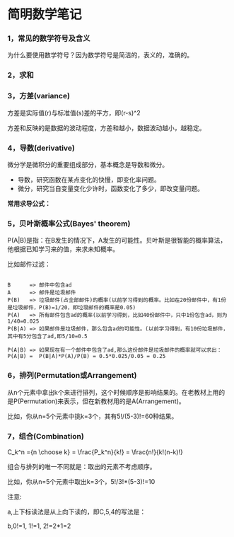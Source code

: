 简明数学笔记
=======

### 1，常见的数学符号及含义

为什么要使用数学符号？因为数学符号是简洁的，表义的，准确的。

### 2，求和


### 3，方差(variance)

方差是实际值(r)与标准值(s)差的平方，即(r-s)^2

方差和反映的是数据的波动程度，方差和越小，数据波动越小，越稳定。

### 4，导数(derivative)

微分学是微积分的重要组成部分，基本概念是导数和微分。

* 导数，研究函数在某点变化的快慢，即变化率问题。
* 微分，研究当自变量变化少许时，函数变化了多少，即改变量问题。

**常用求导公式：**


### 5，贝叶斯概率公式(Bayes' theorem)

P(A|B)是指：在B发生的情况下，A发生的可能性。贝叶斯是很智能的概率算法，他根据已知学习来的值，来求未知概率。

比如邮件过滤：
```text

B      => 邮件中包含ad
A      => 邮件是垃圾邮件
P(B)   => 垃圾邮件(占全部邮件)的概率(以前学习得到的概率。比如在20份邮件中，有1份是垃圾邮件，P(B)=1/20，即垃圾邮件的概率是0.05)
P(A)   => 所有邮件包含ad的概率(以前学习得到，比如40份邮件中，只中1份包含ad，则为1/40=0.025
P(B|A) => 如果邮件是垃圾邮件，那么包含ad的可能性。(以前学习得到，有10份垃圾邮件，其中有5分包含了ad,即5/10=0.5

P(A|B) => 如果现在有一个邮件中包含了ad,那么这份邮件是垃圾邮件的概率就可以求出：
P(A|B) =  P(B|A)*P(A)/P(B) = 0.5*0.025/0.05 = 0.25
```

### 6，排列(Permutation或Arrangement)

从n个元素中拿出k个来进行排列，这个时候顺序是影响结果的。在老教材上用的是P(Permutation)来表示，但在新教材用的是A(Arrangement)。

比如，你从n=5个元素中挑k=3个，其有5!/(5-3)!=60种结果。

### 7，组合(Combination)

C_k^n ={n \choose k} = \frac{P_k^n}{k!} = \frac{n!}{k!(n-k)!}

组合与排列的唯一不同就是：取出的元素不考虑顺序。

比如，你从n=5个元素中取出k=3个，5!/3!*(5-3)!=10

注意:

a,上下标读法是从上向下读的，即C,5,4的写法是：

b,0!=1, 1!=1, 2!=2*1=2
